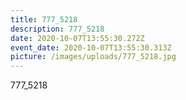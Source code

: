 ```yaml
---
title: 777_5218
description: 777_5218
date: 2020-10-07T13:55:30.272Z
event_date: 2020-10-07T13:55:30.313Z
picture: /images/uploads/777_5218.jpg
---
```

777_5218